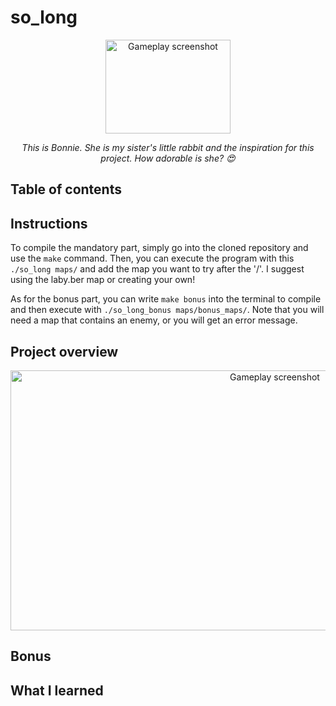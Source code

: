 # so_long

<div align="center">
<img src="https://user-images.githubusercontent.com/101518532/232920360-1a51d988-3b3f-4f54-b361-1b8a80a572a7.jpg" alt="Gameplay screenshot" width="200" height="150">
<p><em>This is Bonnie. She is my sister's little rabbit and the inspiration for this project. How adorable is she? 😍</em></p>
</div>

## Table of contents
## Instructions
<p>To compile the mandatory part, simply go into the cloned repository and use the <code>make</code> command. Then, you can execute the program with this <code>./so_long maps/</code> and add the map you want to try after the '/'. I suggest using the laby.ber map or creating your own!</p>
<p>As for the bonus part, you can write <code>make bonus</code> into the terminal to compile and then execute with <code>./so_long_bonus maps/bonus_maps/</code>. Note that you will need a map that contains an enemy, or you will get an error message.</p>

## Project overview

<div align="center">
<img src="https://user-images.githubusercontent.com/101518532/232165984-6239ea29-c76c-421e-a882-8df1058b5a6c.png" alt="Gameplay screenshot" width="830" height="416">
</div>

## Bonus
## What I learned

